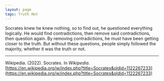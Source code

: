```yaml
---
layout: page
tags: Truth Hot 
---
```


Socrates knew he knew nothing, so to find out, he questioned everything logically. He would find contradictions, then remove said contradictions, then question again. By removing contradictions, he must have been getting closer to the truth. But without these questions, people simply followed the majority, whether it was the truth or not.

---

Wikipedia. (2022). Socrates. In _Wikipedia_. [https://en.wikipedia.org/w/index.php?title=Socrates&oldid=1122267233](https://en.wikipedia.org/w/index.php?title=Socrates&oldid=1122267233)